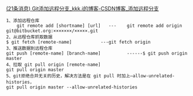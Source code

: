 [(21条消息) Git添加远程分支_kkk.i的博客-CSDN博客_添加远程分支](https://blog.csdn.net/weixin_38701978/article/details/83964482)

```
1、添加远程仓库
    git remote add [shortname] [url]   ---    git remote add origin git@bitbucket.org:×××××××/×××××.git
2、从远程仓库抓取数据
$ git fetch [remote-name]           ---git fetch origin
3、推送数据到远程仓库
git push [remote-name] [branch-name]          ------$ git push origin master
4、拉取 git pull origin [remote-name]
git pull origin master
5、git拒绝合并无关的历史，解决方法是在 git pull 时加上–allow-unrelated-histories，
git pull origin master --allow-unrelated-histories
```

